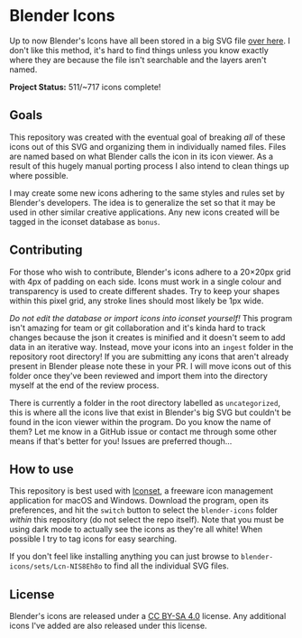 # Blender Icons

Up to now Blender's Icons have all been stored in a big SVG file [over here](https://developer.blender.org/diffusion/B/browse/master/release/datafiles/blender_icons.svg).  I don't like this method, it's hard to find things unless you know exactly where they are because the file isn't searchable and the layers aren't named.

**Project Status:** 511/~717 icons complete!

## Goals

This repository was created with the eventual goal of breaking _all_ of these icons out of this SVG and organizing them in individually named files.  Files are named based on what Blender calls the icon in its icon viewer.  As a result of this hugely manual porting process I also intend to clean things up where possible.

I may create some new icons adhering to the same styles and rules set by Blender's developers.  The idea is to generalize the set so that it may be used in other similar creative applications.  Any new icons created will be tagged in the iconset database as `bonus`.

## Contributing

For those who wish to contribute, Blender's icons adhere to a 20×20px grid with 4px of padding on each side.  Icons must work in a single colour and transparency is used to create different shades.  Try to keep your shapes within this pixel grid, any stroke lines should most likely be 1px wide.

_Do not edit the database or import icons into iconset yourself!_  This program isn't amazing for team or git collaboration and it's kinda hard to track changes because the json it creates is minified and it doesn't seem to add data in an iterative way.  Instead, move your icons into an `ingest` folder in the repository root directory!  If you are submitting any icons that aren't already present in Blender please note these in your PR.  I will move icons out of this folder once they've been reviewed and import them into the directory myself at the end of the review process.

There is currently a folder in the root directory labelled as `uncategorized`, this is where all the icons live that exist in Blender's big SVG but couldn't be found in the icon viewer within the program.  Do you know the name of them?  Let me know in a GitHub issue or contact me through some other means if that's better for you!  Issues are preferred though...

## How to use

This repository is best used with [Iconset](https://iconset.io/), a freeware icon management application for macOS and Windows.  Download the program, open its preferences, and hit the `switch` button to select the `blender-icons` folder _within_ this repository (do not select the repo itself).  Note that you must be using dark mode to actually see the icons as they're all white!  When possible I try to tag icons for easy searching.

If you don't feel like installing anything you can just browse to `blender-icons/sets/Lcn-NIS8Eh8o` to find all the individual SVG files.

## License

Blender's icons are released under a [CC BY-SA 4.0](https://creativecommons.org/licenses/by-sa/4.0/) license.  Any additional icons I've added are also released under this license.

